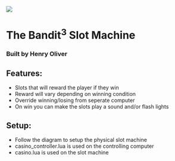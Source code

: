 <img src="https://media.giphy.com/media/wa8tnwMScQzSs6kLtT/giphy.gif">

# The Bandit<sup>3</sup> Slot Machine
### Built by Henry Oliver


## Features:

- Slots that will reward the player if they win
- Reward will vary depending on winning condition
- Override winning/losing from seperate computer
- On win you can make the slots play a sound and/or flash lights

## Setup:

- Follow the diagram to setup the physical slot machine
- casino_controller.lua is used on the controlling computer
- casino.lua is used on the slot machine
